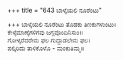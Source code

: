 +++
title = "643 ಬಾಳ್ಕೆಯಲಿ ನೂರೆಂಟು"

+++
ಬಾಳ್ಕೆಯಲಿ ನೂರೆಂಟು ತೊಡಕು ತಿಣಕುಗಳುಂಟು।  
ಕೇಳ್ಕೆಮಾಣ್ಕೆಗಳಿಗವು ಜಗ್ಗವೊಂದಿನಿಸುಂ॥  
ಗೋಳ್ಕರೆದರೇನು ಫಲ ಗುದ್ದಾಡಲೇನು ಫಲ।  
ಪಲ್ಕಿರಿದು ತಾಳಿಕೊಳೊ - ಮಂಕುತಿಮ್ಮ॥  
